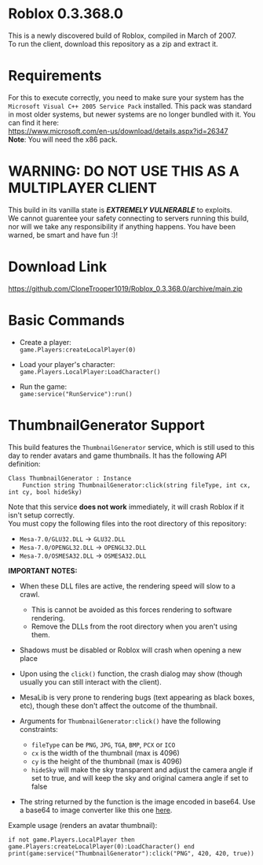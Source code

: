 # Roblox 0.3.368.0

This is a newly discovered build of Roblox, compiled in March of 2007.<br>
To run the client, download this repository as a zip and extract it.

# Requirements #

For this to execute correctly, you need to make sure your system has the `Microsoft Visual C++ 2005 Service Pack` installed. This pack was standard in most older systems, but newer systems are no longer bundled with it. You can find it here:<br>
https://www.microsoft.com/en-us/download/details.aspx?id=26347
<br>**Note**: You will need the x86 pack.

# WARNING: DO NOT USE THIS AS A MULTIPLAYER CLIENT #

This build in its vanilla state is ***EXTREMELY VULNERABLE*** to exploits.<br/>
We cannot guarentee your safety connecting to servers running this build, nor will we take any responsibility if anything happens. You have been warned, be smart and have fun :)!

# Download Link #
https://github.com/CloneTrooper1019/Roblox_0.3.368.0/archive/main.zip

# Basic Commands #

* Create a player:<br/>
`game.Players:createLocalPlayer(0)`

* Load your player's character:<br/>
`game.Players.LocalPlayer:LoadCharacter()`

* Run the game:<br/>
`game:service("RunService"):run()`

# ThumbnailGenerator Support #

This build features the `ThumbnailGenerator` service, which is still used to this day to render avatars and game thumbnails. It has the following API definition:

```
Class ThumbnailGenerator : Instance
    Function string ThumbnailGenerator:click(string fileType, int cx, int cy, bool hideSky)
```

Note that this service **does not work** immediately, it will crash Roblox if it isn't setup correctly.<br/>
You must copy the following files into the root directory of this repository:

- `Mesa-7.0/GLU32.DLL` -> `GLU32.DLL`
- `Mesa-7.0/OPENGL32.DLL` -> `OPENGL32.DLL`
- `Mesa-7.0/OSMESA32.DLL` -> `OSMESA32.DLL`

**IMPORTANT NOTES:**

- When these DLL files are active, the rendering speed will slow to a crawl.
	- This is cannot be avoided as this forces rendering to software rendering.
	- Remove the DLLs from the root directory when you aren't using them.
- Shadows must be disabled or Roblox will crash when opening a new place
- Upon using the `click()` function, the crash dialog may show (though usually you can still interact with the client).
- MesaLib is very prone to rendering bugs (text appearing as black boxes, etc), though these don't affect the outcome of the thumbnail.

- Arguments for `ThumbnailGenerator:click()` have the following constraints:
  - `fileType` can be `PNG`, `JPG`, `TGA`, `BMP`, `PCX` or `ICO` 
  - `cx` is the width of the thumbnail (max is 4096)
  - `cy` is the height of the thumbnail (max is 4096)
  - `hideSky` will make the sky transparent and adjust the camera angle if set to true, and will keep the sky and original camera angle if set to false
 - The string returned by the function is the image encoded in base64. Use a base64 to image converter like this one [here](https://codebeautify.org/base64-to-image-converter).

Example usage (renders an avatar thumbnail):
```
if not game.Players.LocalPlayer then game.Players:createLocalPlayer(0):LoadCharacter() end
print(game:service("ThumbnailGenerator"):click("PNG", 420, 420, true))
```
